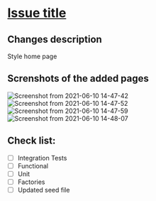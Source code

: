 # [Issue title](https://issueurl)

## Changes description
  Style home page

## Screnshots of the added pages
  ![Screenshot from 2021-06-10 14-47-42](https://user-images.githubusercontent.com/61061910/121519916-f4bd8480-c9fa-11eb-8d66-1cbb55aad213.png)
  ![Screenshot from 2021-06-10 14-47-52](https://user-images.githubusercontent.com/61061910/121519918-f5561b00-c9fa-11eb-8cf6-85ca12745aa6.png)
  ![Screenshot from 2021-06-10 14-47-59](https://user-images.githubusercontent.com/61061910/121519920-f5eeb180-c9fa-11eb-9032-6eb59185931a.png)
  ![Screenshot from 2021-06-10 14-48-07](https://user-images.githubusercontent.com/61061910/121519922-f5eeb180-c9fa-11eb-85a3-2b42a4b0d14d.png)

## Check list:
- [ ] Integration Tests
- [ ] Functional
- [ ] Unit
- [ ] Factories
- [ ] Updated seed file
